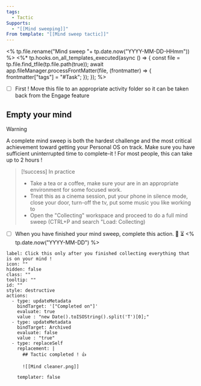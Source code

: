 ```yaml
---
tags:
  - Tactic
Supports:
  - "[[Mind sweeping]]"
From template: "[[Mind sweep tactic]]"
---
```

<% tp.file.rename("Mind sweep "+ tp.date.now("YYYY-MM-DD-HHmm")) %>
<%* tp.hooks.on_all_templates_executed(async () => {
  const file = tp.file.find_tfile(tp.file.path(true));
  await app.fileManager.processFrontMatter(file, (frontmatter) => {
    frontmatter["tags"] = "#Task";
  });
}); 
%>

- [ ] First ! Move this file to an appropriate activity folder so it can be taken back from the Engage feature
## Empty your mind 

> [!warning] 
> A complete mind sweep is both the hardest challenge and the most critical achievement toward getting your Personal OS on track. Make sure you have sufficient uninterrupted time to complete-it ! For most people, this can take up to 2 hours ! 

> [!success] In practice
> - Take a tea or a coffee, make sure your are in an appropriate environment for some focused work. 
> - Treat this as a cinema session, put your phone in silence mode, close your door, turn-off the tv, put some music you like working to
> - Open the "Collecting" workspace and proceed to do a full mind sweep (CTRL+P and search "Load: Collecting)

- [ ] When you have finished your mind sweep, complete this action. 🔺 ⏳ <% tp.date.now("YYYY-MM-DD") %>


```meta-bind-button
label: Click this only after you finished collecting everything that is on your mind !
icon: ""
hidden: false
class: ""
tooltip: ""
id: ""
style: destructive
actions:
  - type: updateMetadata
    bindTarget: '["Completed on"]'
    evaluate: true
    value : "new Date().toISOString().split('T')[0];" 
  - type: updateMetadata
    bindTarget: Archived
    evaluate: false
    value : "true" 
  - type: replaceSelf
    replacement: |
      ## Tactic completed ! 👍 
      
      ![[Mind cleaner.png]]
      
    templater: false
```
